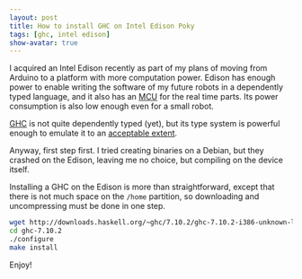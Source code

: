 ```yaml
---
layout: post
title: How to install GHC on Intel Edison Poky
tags: [ghc, intel edison]
show-avatar: true
---
```


I acquired an Intel Edison recently as part of my plans of moving from Arduino to a platform with more computation power. Edison has enough power to enable writing the software of my future robots in a dependently typed language, and it also has an [MCU](https://en.wikipedia.org/wiki/Microcontroller) for the real time parts. Its power consumption is also low enough even for a small robot.

[GHC](https://www.haskell.org/ghc/) is not quite dependently typed (yet), but its type system is powerful enough to emulate it to an [acceptable extent](https://www.fpcomplete.com/user/konn/prove-your-haskell-for-great-safety/dependent-types-in-haskell).  

Anyway, first step first. I tried creating binaries on a Debian, but they crashed on the Edison, leaving me no choice, but compiling on the device itself. 

Installing a GHC on the Edison is more than straightforward, except that there is not much space on the `/home` partition, so downloading and uncompressing must be done in one step.

```sh
wget http://downloads.haskell.org/~ghc/7.10.2/ghc-7.10.2-i386-unknown-linux-deb7.tar.bz2 -O - | tar -xj
cd ghc-7.10.2
./configure 
make install
```

Enjoy!


